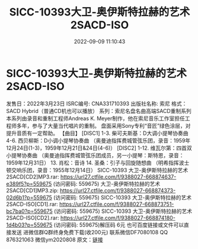 ﻿---
title: SICC-10393大卫-奥伊斯特拉赫的艺术2SACD-ISO
date: 2022-09-09 11:10:43
categories: 新碟专辑、稀有等精品
tags: 纯音雅乐
---
# SICC-10393大卫-奥伊斯特拉赫的艺术2SACD-ISO

发售日：2022年3月23日
ISRC编号: CNA331710393
出版社名称: 索尼
格式：SACD Hybrid（普通CD机也可以播放）
系列：索尼名盘名曲高端SACD重制系列
本系列由录音和重制工程师Andreas K.
Meyer制作，他在索尼音乐工作室担任工程师多年，参与了大量当代唱片的重制。
盘面采用Sony专利“音匠”绿色涂层，对提升音质有一定帮助。
【曲目】
[DISC1]
1-3. 柴可夫斯基：D大调小提琴协奏曲
4-6. 西贝柳斯：D小调小提琴协奏曲
（奥曼迪指挥费城管弦乐团，录音：1959年12月24日(1-3)，1959年12月21日&24日(4-6)）
[DISC2]
1-12. 维瓦尔第：四首双小提琴协奏曲
（奥曼迪指挥费城管弦乐团成员，另一小提琴：斯特恩，录音：1959年12月31日）
13. 肖松：音诗
14. 圣桑：引子与回旋随想曲
（明希指挥波士顿交响乐团，录音：1955年12月14日）
SICC-10393 大卫-奥伊斯特拉赫的艺术 2SACD[CD2]MP3.rar: https://url27.ctfile.com/f/9388027-668874637-e389f5?p=559675
(访问密码: 559675)
大卫-奥伊斯特拉赫的艺术 2SACD[CD1]MP3.zip: https://url27.ctfile.com/f/9388027-668874373-02d6b1?p=559675
(访问密码: 559675)
SICC-10393 大卫-奥伊斯特拉赫的艺术 2SACD-ISO[CD1].rar: https://url27.ctfile.com/f/9388027-668873751-bc7ba0?p=559675
(访问密码: 559675)
SICC-10393 大卫-奥伊斯特拉赫的艺术 2SACD-ISO[CD2].rar: https://url27.ctfile.com/f/9388027-668874180-1d4b03?p=559675
(访问密码: 559675)解压码 6元
也可百度链接或文件可以直接发送
进微信群Q群终身免费下载(收200元)
联系微信DF7080108 QQ 876321063
微信ym2020808
原文：[链接](https://blog.sina.com.cn/s/blog_1647c7e7601030zbq.html)